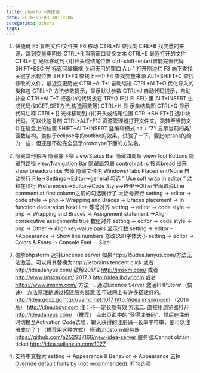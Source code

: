```yaml
---
title: phpstorm快捷键
date: 2016-06-08 10:19:06
categories: others
tags:
---
```

1. 快捷键
F5   复制文件/文件夹
F6   移动
CTRL+N   查找类
CIRL+B   找变量的来源，跳到变量申明处
CTRL+R   当前窗口替换文本
CTRL+E   最近打开的文件
CTRL+ []   光标移动到 {}[]开头或结尾位置
ctrl+shift+enter(智能完善代码
SHIFT+ESC  光 标返回编辑框,关闭无用的窗口
Alt+1 打开侧边栏
F3   向下查找关键字出现位置
SHIFT+F3  查找上一个
F4   查找变量来源
ALT+SHIFT+C  查找修改的文件，最近变更历史
CTRL+ALT+I  自动缩进
CTRL+ALT+O  优化导入的类和包
CTRL+P   方法参数提示，显示默认参数
CTRL+J   自动代码提示，自动补全
CTRL+ALT+T  把选中的代码放在 TRY{} IF{} ELSE{} 里
ALT+INSERT  生成代码(如GET,SET方法,构造函数等)
CTRL+H        显 示类结构图
CTRL+Q   显示代码注释
CTRL+ []   光标移动到 {}[]开头或结尾位置
CTRL+SHIFT+[]    选中块代码，可以快速复制
CTRL+ALT+F12  资源管理器打开文件夹，跳转至当前文件在磁盘上的位置
SHIFT+ALT+INSERT 竖编辑模式
alt + '7': 显示当前的类/函数结构。类似于eclipse中的outline的效果。试验了一下，要比aptana的给力一些，但还是不能完全显示prototype下面的方法名。

2. 隐藏其他东西
隐藏底下条 view/Status Bar
隐藏四周条 view/Tool Buttons
隐藏包路径 view/Navigation Bar
隐藏面包屑 control+alt+s 搜索bread 出来 show breadcrumbs 去掉
隐藏文件名 Windows/Tabs Placement/None
自动换行   File->Settings->Editor->general 勾选 “ Use soft wrap in editor ”
注释在顶行 Preferences->Editor->Code Style->PHP->Other里面取消Line comment at first column之前的勾选就行了
大括号换行 setting -> editor -> code style -> php -> Wrapping and Braces -> Braces placement -> In function declaration Next line
等号对齐  setting -> editor -> code style -> php -> Wrapping and Braces -> Assignment statement ->Align consecutive assignments	true
数组对齐  setting -> editor -> code style -> php -> Other -> Align key-value pairs
显示行数  setting -> editor ->Appearance -> Show line numbers
修改SSH字体大小 setting -> editor -> Colors & Fonts -> Console Font -- Size

3. 破解phpstorm
选择Lincense server
如果http://15.idea.lanyus.com/方法无法激活。可以将其替换为http://jetbrains.tencent.click
或者http://idea.lanyus.com/
破解2017.2 http://imsxm.com/ 或者 http://www.imsxm.com/
2017.3 http://idea.ibdyr.com  或者 https://www.imsxm.com/
方法一. 通过Licence Server 激活PHPStorm（快速）
方法原理是通过搭建服务器激活,不过网上有许多搭建好的。
http://idea.goxz.gq
http://v2mc.net:1017
http://idea.imsxm.com （2016版）
http://idea.ibdyr.com
注：不一定长期有效
方法二. 直接用浏览器打开 http://idea.lanyus.com/ （推荐）
点击页面中的“获得注册码”，然后在注册时切换至Activation Code选项，输入获得的注册码一长串字符串，便可以注册成功了！（推荐用这种方式）
搭建phpstorm服务器
https://github.com/a252937166/new-idea-server
服务器:Cannot obtain ticket http://idea.sujianxun.com:1027

4. 支持中文搜索
setting -> Appearance & Behavior -> Appearance 去掉 Override default fonts by (not recommended): 打勾选项
